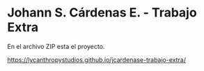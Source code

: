 # Johann S. Cárdenas E. - Trabajo Extra
En el archivo ZIP esta el proyecto.

https://lycanthropystudios.github.io/jcardenase-trabajo-extra/
